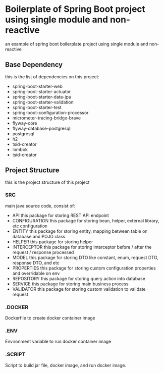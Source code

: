 # Boilerplate of Spring Boot project using single module and non-reactive
an example of spring boot boilerplate project using single module and non-reactive

## Base Dependency
this is the list of dependencies on this project:
- spring-boot-starter-web
- spring-boot-starter-actuator
- spring-boot-starter-data-jpa
- spring-boot-starter-validation
- spring-boot-starter-test
- spring-boot-configuration-processor
- micrometer-tracing-bridge-brave
- flyway-core
- flyway-database-postgresql
- postgresql
- h2
- tsid-creator
- lombok
- tsid-creator

## Project Structure
this is the project structure of this project

### SRC
main java source code, consist of:
- API
this package for storing REST API endpoint
- CONFIGURATION
this package for storing bean, helper, external library, etc configuration
- ENTITY
this package for storing entity, mapping between table on database and POJO class
- HELPER
this package for storing helper
- INTERCEPTOR
this package for storing interceptor before / after the request / response processed
- MODEL
this package for storing DTO like constant, enum, request DTO, response DTO, and etc
- PROPERTIES
this package for storing custom configuration properties and overridable on env 
- REPOSITORY
this package for storing query action into database
- SERVICE
this package for storing main business process
- VALIDATOR
this package for storing custom validation to validate request

### .DOCKER
Dockerfile to create docker container image

### .ENV
Environment variable to run docker container image

### .SCRIPT
Script to build jar file, docker image, and run docker image.
